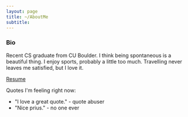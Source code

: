 ```yaml
---
layout: page
title: ~/AboutMe
subtitle: 
---
```


### Bio

Recent CS graduate from CU Boulder. I think being spontaneous is a beautiful thing. I enjoy sports, probably a little too much. Travelling never leaves me satisfied, but I love it. 

[Resume](/Resume_CV.pdf)

Quotes I'm feeling right now:

- "I love a great quote." - quote abuser
- "Nice prius." - no one ever


